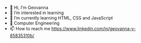 - 👋 Hi, I’m Geovanna
- 👀 I’m interested in learning
- 🌱 I’m currently learning HTML, CSS and JavaScript
- 🌱 Computer Engineering
- 📫 How to reach me https://www.linkedin.com/in/geovanna-v-85835310b/

<!---
eugegeeh/eugegeeh is a ✨ special ✨ repository because its `README.md` (this file) appears on your GitHub profile.
You can click the Preview link to take a look at your changes.
--->
